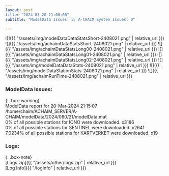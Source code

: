 ```yaml
---
layout: post
title: "2024-03-20 21:00:00"
subtitle: "ModelData Issues: 3; A-CHAIM System Issues: 0"

---
```


![]({{ "/assets/img/modelDataDataStatsShort-2408021.png" | relative_url }})
![]({{ "/assets/img/achaimDataStatsShort-2408021.png" | relative_url }})
![]({{ "/assets/img/achaimDataStatsLong00-2408021.png" | relative_url }})
![]({{ "/assets/img/achaimDataStatsLong01-2408021.png" | relative_url }})
![]({{ "/assets/img/achaimDataStatsLong02-2408021.png" | relative_url }})
![]({{ "/assets/img/modelDataDataStats-2408021.png" | relative_url }})
![]({{ "/assets/img/modelDataStationStats-2408021.png" | relative_url }})
![]({{ "/assets/img/achaimRunTime-2408021.png" | relative_url }})


### ModelData Issues:  
  
{: .box-warning}  
 ModelData report for 20-Mar-2024 21:15:07   
 /home/chaim/ACHAIM_SERVER/A-CHAIM/modelData/2024/080/21/modelData.mat   
 0% of all possible stations for IONO were downloaded. x3186   
 0% of all possible stations for SENTINEL were downloaded. x2641   
 7.0234% of all possible stations for KARTVERKET were downloaded. x19   
  


### Logs:  
  
{: .box-note}  
[Logs.zip]({{ "/assets/other/logs.zip" | relative_url }})  
[Log Info]({{ "/logInfo" | relative_url }})  
